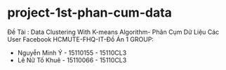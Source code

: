 # project-1st-phan-cum-data
Đề Tài : Data Clustering With K-means Algorithm- Phân Cụm Dữ Liệu Các User Facebook
HCMUTE-FHQ-IT-Đồ Án 1
GROUP:
  - Nguyễn Minh Ý - 15110155 - 15110CL3
  - Lê Nữ Tố Khuê - 15110066 - 15110CL3
